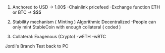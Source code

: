 1. Anchored to USD -> 1.00$
    -Chainlink pricefeed
    -Exchange function ETH or BTC -> $$$

2. Stability mechanism ( Minting ) Algorithmic Decentralized
   -People can only mint StableCoin with enough collateral ( coded )

3. Collateral: Exagenous (Crypto)
   -wETH
   -wBTC

Jordi's Branch
Test back to PC
